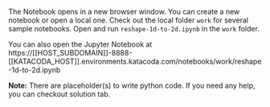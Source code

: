 The Notebook opens in a new browser window. You can create a new notebook or open a local one. Check out the local folder `work` for several sample notebooks. Open and run `reshape-1d-to-2d.ipynb` in the `work` folder.

You can also open the Jupyter Notebook at https://[[HOST_SUBDOMAIN]]-8888-[[KATACODA_HOST]].environments.katacoda.com/notebooks/work/reshape-1d-to-2d.ipynb

**Note:**
There are placeholder(s) to write python code. If you need any help, you can checkout solution tab.